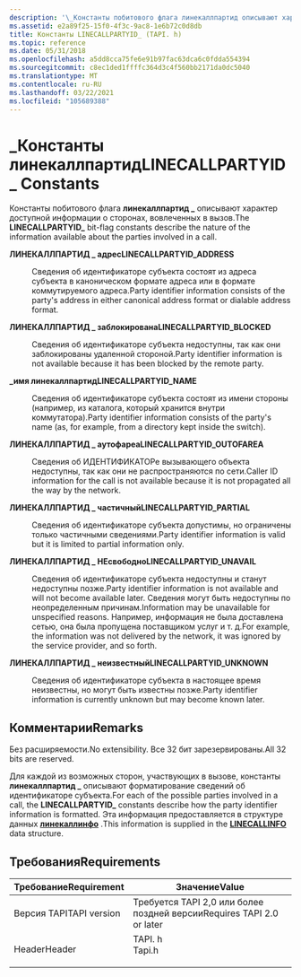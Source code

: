```yaml
---
description: '\_Константы побитового флага линекаллпартид описывают характер доступной информации о сторонах, вовлеченных в вызов.'
ms.assetid: e2a89f25-15f0-4f3c-9ac8-1e6b72c0d8db
title: Константы LINECALLPARTYID_ (TAPI. h)
ms.topic: reference
ms.date: 05/31/2018
ms.openlocfilehash: a5dd8cca75fe6e91b97fac63dca6c0fdda554394
ms.sourcegitcommit: c8ec1ded1ffffc364d3c4f560bb2171da0dc5040
ms.translationtype: MT
ms.contentlocale: ru-RU
ms.lasthandoff: 03/22/2021
ms.locfileid: "105689388"
---
```

# <a name="linecallpartyid_-constants"></a><span data-ttu-id="e8d72-103">\_Константы линекаллпартид</span><span class="sxs-lookup"><span data-stu-id="e8d72-103">LINECALLPARTYID\_ Constants</span></span>

<span data-ttu-id="e8d72-104">Константы побитового флага **линекаллпартид \_** описывают характер доступной информации о сторонах, вовлеченных в вызов.</span><span class="sxs-lookup"><span data-stu-id="e8d72-104">The **LINECALLPARTYID\_** bit-flag constants describe the nature of the information available about the parties involved in a call.</span></span>

<dl> <dt>

<span data-ttu-id="e8d72-105"><span id="LINECALLPARTYID_ADDRESS"></span><span id="linecallpartyid_address"></span>**ЛИНЕКАЛЛПАРТИД \_ адрес**</span><span class="sxs-lookup"><span data-stu-id="e8d72-105"><span id="LINECALLPARTYID_ADDRESS"></span><span id="linecallpartyid_address"></span>**LINECALLPARTYID\_ADDRESS**</span></span>
</dt> <dd> <dl> <dt>



<span data-ttu-id="e8d72-106">Сведения об идентификаторе субъекта состоят из адреса субъекта в каноническом формате адреса или в формате коммутируемого адреса.</span><span class="sxs-lookup"><span data-stu-id="e8d72-106">Party identifier information consists of the party's address in either canonical address format or dialable address format.</span></span>


</dt> </dl> </dd> <dt>

<span data-ttu-id="e8d72-107"><span id="LINECALLPARTYID_BLOCKED"></span><span id="linecallpartyid_blocked"></span>**ЛИНЕКАЛЛПАРТИД \_ заблокирована**</span><span class="sxs-lookup"><span data-stu-id="e8d72-107"><span id="LINECALLPARTYID_BLOCKED"></span><span id="linecallpartyid_blocked"></span>**LINECALLPARTYID\_BLOCKED**</span></span>
</dt> <dd> <dl> <dt>



<span data-ttu-id="e8d72-108">Сведения об идентификаторе субъекта недоступны, так как они заблокированы удаленной стороной.</span><span class="sxs-lookup"><span data-stu-id="e8d72-108">Party identifier information is not available because it has been blocked by the remote party.</span></span>


</dt> </dl> </dd> <dt>

<span data-ttu-id="e8d72-109"><span id="LINECALLPARTYID_NAME"></span><span id="linecallpartyid_name"></span>**\_имя линекаллпартид**</span><span class="sxs-lookup"><span data-stu-id="e8d72-109"><span id="LINECALLPARTYID_NAME"></span><span id="linecallpartyid_name"></span>**LINECALLPARTYID\_NAME**</span></span>
</dt> <dd> <dl> <dt>



<span data-ttu-id="e8d72-110">Сведения об идентификаторе субъекта состоят из имени стороны (например, из каталога, который хранится внутри коммутатора).</span><span class="sxs-lookup"><span data-stu-id="e8d72-110">Party identifier information consists of the party's name (as, for example, from a directory kept inside the switch).</span></span>


</dt> </dl> </dd> <dt>

<span data-ttu-id="e8d72-111"><span id="LINECALLPARTYID_OUTOFAREA"></span><span id="linecallpartyid_outofarea"></span>**ЛИНЕКАЛЛПАРТИД \_ аутофареа**</span><span class="sxs-lookup"><span data-stu-id="e8d72-111"><span id="LINECALLPARTYID_OUTOFAREA"></span><span id="linecallpartyid_outofarea"></span>**LINECALLPARTYID\_OUTOFAREA**</span></span>
</dt> <dd> <dl> <dt>



<span data-ttu-id="e8d72-112">Сведения об ИДЕНТИФИКАТОРе вызывающего объекта недоступны, так как они не распространяются по сети.</span><span class="sxs-lookup"><span data-stu-id="e8d72-112">Caller ID information for the call is not available because it is not propagated all the way by the network.</span></span>


</dt> </dl> </dd> <dt>

<span data-ttu-id="e8d72-113"><span id="LINECALLPARTYID_PARTIAL"></span><span id="linecallpartyid_partial"></span>**ЛИНЕКАЛЛПАРТИД \_ частичный**</span><span class="sxs-lookup"><span data-stu-id="e8d72-113"><span id="LINECALLPARTYID_PARTIAL"></span><span id="linecallpartyid_partial"></span>**LINECALLPARTYID\_PARTIAL**</span></span>
</dt> <dd> <dl> <dt>



<span data-ttu-id="e8d72-114">Сведения об идентификаторе субъекта допустимы, но ограничены только частичными сведениями.</span><span class="sxs-lookup"><span data-stu-id="e8d72-114">Party identifier information is valid but it is limited to partial information only.</span></span>


</dt> </dl> </dd> <dt>

<span data-ttu-id="e8d72-115"><span id="LINECALLPARTYID_UNAVAIL"></span><span id="linecallpartyid_unavail"></span>**ЛИНЕКАЛЛПАРТИД \_ НЕсвободно**</span><span class="sxs-lookup"><span data-stu-id="e8d72-115"><span id="LINECALLPARTYID_UNAVAIL"></span><span id="linecallpartyid_unavail"></span>**LINECALLPARTYID\_UNAVAIL**</span></span>
</dt> <dd> <dl> <dt>



<span data-ttu-id="e8d72-116">Сведения об идентификаторе субъекта недоступны и станут недоступны позже.</span><span class="sxs-lookup"><span data-stu-id="e8d72-116">Party identifier information is not available and will not become available later.</span></span> <span data-ttu-id="e8d72-117">Сведения могут быть недоступны по неопределенным причинам.</span><span class="sxs-lookup"><span data-stu-id="e8d72-117">Information may be unavailable for unspecified reasons.</span></span> <span data-ttu-id="e8d72-118">Например, информация не была доставлена сетью, она была пропущена поставщиком услуг и т. д.</span><span class="sxs-lookup"><span data-stu-id="e8d72-118">For example, the information was not delivered by the network, it was ignored by the service provider, and so forth.</span></span>


</dt> </dl> </dd> <dt>

<span data-ttu-id="e8d72-119"><span id="LINECALLPARTYID_UNKNOWN"></span><span id="linecallpartyid_unknown"></span>**ЛИНЕКАЛЛПАРТИД \_ неизвестный**</span><span class="sxs-lookup"><span data-stu-id="e8d72-119"><span id="LINECALLPARTYID_UNKNOWN"></span><span id="linecallpartyid_unknown"></span>**LINECALLPARTYID\_UNKNOWN**</span></span>
</dt> <dd> <dl> <dt>



<span data-ttu-id="e8d72-120">Сведения об идентификаторе субъекта в настоящее время неизвестны, но могут быть известны позже.</span><span class="sxs-lookup"><span data-stu-id="e8d72-120">Party identifier information is currently unknown but may become known later.</span></span>


</dt> </dl> </dd> </dl>

## <a name="remarks"></a><span data-ttu-id="e8d72-121">Комментарии</span><span class="sxs-lookup"><span data-stu-id="e8d72-121">Remarks</span></span>

<span data-ttu-id="e8d72-122">Без расширяемости.</span><span class="sxs-lookup"><span data-stu-id="e8d72-122">No extensibility.</span></span> <span data-ttu-id="e8d72-123">Все 32 бит зарезервированы.</span><span class="sxs-lookup"><span data-stu-id="e8d72-123">All 32 bits are reserved.</span></span>

<span data-ttu-id="e8d72-124">Для каждой из возможных сторон, участвующих в вызове, константы **линекаллпартид \_** описывают форматирование сведений об идентификаторе субъекта.</span><span class="sxs-lookup"><span data-stu-id="e8d72-124">For each of the possible parties involved in a call, the **LINECALLPARTYID\_** constants describe how the party identifier information is formatted.</span></span> <span data-ttu-id="e8d72-125">Эта информация предоставляется в структуре данных [**линекаллинфо**](/windows/desktop/api/Tapi/ns-tapi-linecallinfo) .</span><span class="sxs-lookup"><span data-stu-id="e8d72-125">This information is supplied in the [**LINECALLINFO**](/windows/desktop/api/Tapi/ns-tapi-linecallinfo) data structure.</span></span>

## <a name="requirements"></a><span data-ttu-id="e8d72-126">Требования</span><span class="sxs-lookup"><span data-stu-id="e8d72-126">Requirements</span></span>



| <span data-ttu-id="e8d72-127">Требование</span><span class="sxs-lookup"><span data-stu-id="e8d72-127">Requirement</span></span> | <span data-ttu-id="e8d72-128">Значение</span><span class="sxs-lookup"><span data-stu-id="e8d72-128">Value</span></span> |
|-------------------------|-----------------------------------------------------------------------------------|
| <span data-ttu-id="e8d72-129">Версия TAPI</span><span class="sxs-lookup"><span data-stu-id="e8d72-129">TAPI version</span></span><br/> | <span data-ttu-id="e8d72-130">Требуется TAPI 2,0 или более поздней версии</span><span class="sxs-lookup"><span data-stu-id="e8d72-130">Requires TAPI 2.0 or later</span></span><br/>                                             |
| <span data-ttu-id="e8d72-131">Header</span><span class="sxs-lookup"><span data-stu-id="e8d72-131">Header</span></span><br/>       | <dl> <span data-ttu-id="e8d72-132"><dt>TAPI. h</dt></span><span class="sxs-lookup"><span data-stu-id="e8d72-132"><dt>Tapi.h</dt></span></span> </dl> |



 

 




